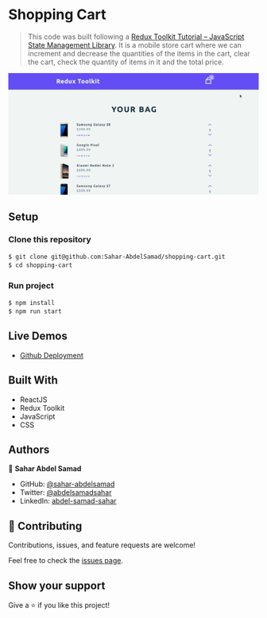 # Shopping Cart

> This code was built following a [Redux Toolkit Tutorial – JavaScript State Management Library](https://www.youtube.com/watch?v=bbkBuqC1rU4). It is a mobile store cart where we can increment and decrease the quantities of the items in the cart, clear the cart, check the quantity of items in it and the total price.

![screenshot](./mobile-store.gif)

## Setup

### Clone this repository

```bash
$ git clone git@github.com:Sahar-AbdelSamad/shopping-cart.git
$ cd shopping-cart
```

### Run project

```bash
$ npm install
$ npm run start
```

## Live Demos

- [Github Deployment](https://sahar-abdelsamad.github.io/shopping-cart/)


## Built With

- ReactJS
- Redux Toolkit
- JavaScript
- CSS

## Authors

👤 **Sahar Abdel Samad**

- GitHub: [@sahar-abdelsamad](https://github.com/Sahar-AbdelSamad)
- Twitter: [@abdelsamadsahar](https://twitter.com/AbdelSamadSahar)
- LinkedIn: [abdel-samad-sahar](https://www.linkedin.com/in/sahar-abdel-samad/)

## 🤝 Contributing

Contributions, issues, and feature requests are welcome!

Feel free to check the [issues page](https://github.com/Sahar-AbdelSamad/shopping-cart/issues).

## Show your support

Give a ⭐️ if you like this project!
